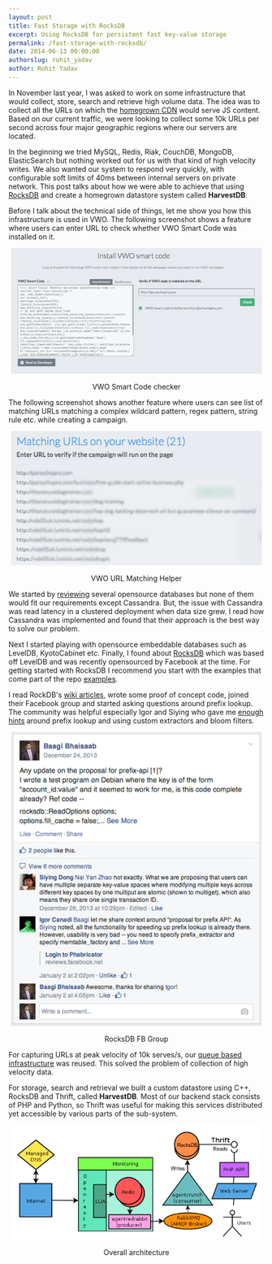 ```yaml
---
layout: post
title: Fast Storage with RocksDB
excerpt: Using RocksDB for persistent fast key-value storage
permalink: /fast-storage-with-rocksdb/
date: 2014-06-13 00:00:00
authorslug: rohit_yadav
author: Rohit Yadav
---
```


In November last year, I was asked to work on some infrastructure that would
collect, store, search and retrieve high volume data. The idea was
to collect all the URLs on which the [homegrown CDN](vwo.com/blog/geo-distributed-architecture/)
would serve JS content. Based on our current traffic, we were looking to collect some 10k URLs per
second across four major geographic regions where our servers are located.

In the beginning we tried MySQL, Redis, Riak, CouchDB, MongoDB, ElasticSearch but
nothing worked out for us with that kind of high velocity writes. We also wanted our
system to respond very quickly, with configurable soft limits of 40ms between
internal servers on private network. This post talks about how we were able to
achieve that using [RocksDB](http://rocksdb.org) and create a homegrown datastore system
called **HarvestDB**.

Before I talk about the technical side of things, let me show you how this
infrastructure is used in VWO. The following screenshot shows a feature where
users can enter URL to check whether VWO Smart Code was installed on it.

<div style="text-align:center; margin:5px">
<img src="/images/2014/06/0.png"><br>
<p>VWO Smart Code checker</p>
</div>

The following screenshot shows another feature where users can see list of matching
URLs matching a complex wildcard pattern, regex pattern, string rule etc. while
creating a campaign.

<div style="text-align:center; margin:5px">
<img src="/images/2014/06/1.png"><br>
<p>VWO URL Matching Helper</p>
</div>

We started by [reviewing](http://kkovacs.eu/cassandra-vs-mongodb-vs-couchdb-vs-redis)
several opensource databases but none of them would fit our requirements except
Cassandra. But, the issue with Cassandra was read latency in a clustered deployment
when data size grew. I read how Cassandra was implemented and found that their
approach is the best way to solve our problem.

Next I started playing with opensource embeddable databases such as LevelDB,
KyotoCabinet etc. Finally, I found about [RocksDB](http://rocksdb.org) which was
based off LevelDB and was recently opensourced by Facebook at the time. For
getting started with RocksDB I recommend you start with the examples that come
part of the repo [examples](https://github.com/facebook/rocksdb/tree/master/examples).

I read RockDB's [wiki articles](https://github.com/facebook/rocksdb/wiki), wrote
some proof of concept code, joined their Facebook group and started asking
questions around prefix lookup. The community was helpful especially Igor and
Siying who gave me [enough hints](https://www.facebook.com/groups/rocksdb.dev/permalink/506160312815821/)
around prefix lookup and using custom extractors and bloom filters.

<div style="text-align:center; margin:5px">
<img src="/images/2014/06/2.png"><br>
<p>RocksDB FB Group</p>
</div>


For capturing URLs at peak velocity of 10k serves/s, our [queue based infrastructure](/scaling-with-queues/)
was reused. This solved the problem of collection of high velocity data.

For storage, search and retrieval we built a custom datastore using C++, RocksDB
and Thrift, called **HarvestDB**. Most of our backend stack consists of PHP and
Python, so Thrift was useful for making this services distributed yet accessible
by various parts of the sub-system.


<div style="text-align:center; margin:5px">
<img src="/images/2014/06/3.png"><br>
<p>Overall architecture</p>
</div>
